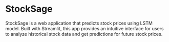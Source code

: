 # StockSage
StockSage is a web application that predicts stock prices using LSTM model. Built with Streamlit, this app provides an intuitive interface for users to analyze historical stock data and get predictions for future stock prices.
